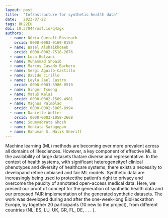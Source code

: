 ```yaml
---
layout: post
title:  "Infrastructure for synthetic health data"
date:   2023-07-22
tags: BH22EU
doi: 10.37044/osf.io/q4zgx
authors:
  - name: Núria Queralt-Rosinach
    orcid: 0000-0003-0169-8159
  - name: Basel Alshaikhdeeb
    orcid: 0000-0002-7518-2676
  - name: Luca Bolzani
  - name: Muhammad Shoaib
  - name: Marcos Casado Barbero
  - name: Sergi Aguiló-Castillo
  - name: Davide Cirillo
  - name: Leyla Jael Castro
    orcid: 0000-0003-3986-0510
  - name: Ginger Tsueng
  - name: Matúš Kalaš
    orcid: 0000-0002-1509-4981
  - name: Magnus Palmblad
    orcid: 0000-0002-5865-8994
  - name: Danielle Welter
    orcid: 0000-0003-1058-2668
  - name: Soumyabrata Ghosh
  - name: Venkata Satagopam
  - name: Rahuman S. Malik Sheriff
---
```


Machine learning (ML) methods are becoming ever more prevalent across all domains of lifesciences. However, a key component of effective ML is the availability of large datasets thatare diverse and representative. In the context of health systems, with significant heterogeneityof clinical phenotypes and diversity of healthcare systems, there exists a necessity to developand refine unbiased and fair ML models. Synthetic data are increasingly being used to protectthe patient’s right to privacy and overcome the paucity of annotated open-access medical data. Here, we present our proof of concept for the generation of synthetic health data and our proposed FAIR implementation of the generated synthetic datasets. The work was developed during and after the one-week-long BioHackathon Europe, by together 20 participants (10 new to the project), from different countries (NL, ES, LU, UK, GR, FL, DE, . . . ).

